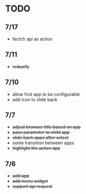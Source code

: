 # TODO

## 7/17

- fectch api as action

## 7/11

- ~~reduxify~~

## 7/10

- allow first app to be configurable
- add icon to slide back

## 7/7

- ~~adjust browser title based on app~~
- ~~pass parameter to child app~~
- ~~slide back apps after select~~
- some transition between apps
- ~~highlight the active app~~

## 7/6

- ~~add app~~
- ~~add menu widget~~
- ~~support api request~~
